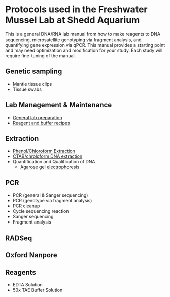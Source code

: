 # Protocols used  in the Freshwater Mussel Lab at Shedd Aquarium

This is a general DNA/RNA lab manual from how to make reagents to DNA sequencing, microsatellite genotyping via fragment analysis, and quantifying gene expression via qPCR. This manual provides a starting point and may need optimization and modification for your study. Each study will require fine-tuning of the manual.

## Genetic sampling
- Mantle tissue clips
- Tissue swabs

## Lab Management & Maintenance
- [General lab preparation](general_lab_preparation.md)
- [Reagent and buffer recipes](reagent_and_buffers.md)

## Extraction
- [Phenol/Chloroform Extraction](Phenol-chloroform_extraction.md)
- [CTAB/chroloform DNA extraction](CTAB_extraction.md)
- Quantification and Qualification of DNA 
  - [Agarose gel electrophoresis](gel_electrophoresis.md)

## PCR
- PCR (general & Sanger sequencing)
- PCR (genotype via fragment analysis)
- PCR cleanup
- Cycle sequencing reaction
- Sanger sequencing
- Fragment analysis

## RADSeq


## Oxford Nanpore

## Reagents
- EDTA Solution
- 50x TAE Buffer Solution
